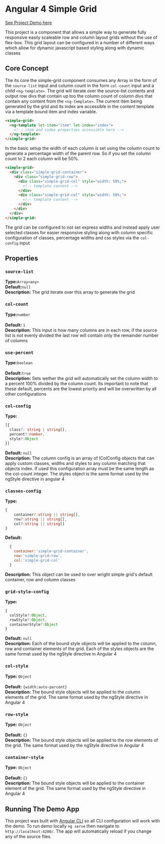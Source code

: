# Angular 4 Simple Grid


[See Project Demo here](https://slangberg.github.io/ng-simple-grid/)

This project is a component that allows a simple way to generate fully responsive easily scaleable row and column layout grids without the use of flex-box. This grid layout can be configured in  a number of different ways which allow for dynamic javascript based styling along with dynamic classes

## Core Concept
The its core the simple-grid component consumes any Array in the form of the `source-list` input and column count in the form `col-count` input and a child `<ng-template>`. The grid will iterate over the source-list contents and output  row divs that contain up too the column count of column divs that contain any content from the `<ng-template>`. The current item being generated by the grid  and its index are accessible in the content template via a template bound item and index variable.
```html
<simple-grid>
  <ng-template let-item="item" let-index="index">
    <!-- item and index properties accessible here -->
  </ng-template>
</simple-grid>
```


In the basic setup the width of each column is set using the column count to generate a percentage width of the parent row. So if you set the column count to 2 each column will be 50%.

```html
<simple-grid>
  <div class="simple-grid-container">
    <div class="simple-grid-row">
      <div class="simple-grid-col" style="width: 50%;">
        <!-- template content -->
      </div>
      <div class="simple-grid-col" style="width: 50%;">
        <!-- template content -->
      </div>
    </div>  
  </div>
</simple-grid>
```

The grid can be configured to not set express widths and instead apply user selected classes for easier responsive styling along with column specific configuration of classes, percentage widths and css styles via the `col-config` input

## Properties

### `source-list`
**Type:**`Array<any>`
<br>
**Default:**`null`
<br>
**Description:** The grid iterate over this array to generate the grid

### `col-count`
**Type:**`number`   
<br>
**Default:** `1`
<br>
**Description:** This input is how many columns are in each row, if the source list is not evenly divided the last row will contain only the remainder number of columns    


### `use-percent`
**Type:**`boolean`
<br>   
**Default:**`true`
<br>
**Description:** Sets wether the grid will automatically set the column width to a percent 100% divided by the column count. Its important to note that these default, percents are the lowest priority and will be overwritten by all other configurations


### `col-config`
**Type:**
```ts
[{
  class?: string | string[],
  percent?:number,
  style?:Object
}]
```

**Default:** `null`
<br>
**Description:** The column config is an array of IColConfig objects that can apply custom classes, widths and styles to any column matching that objects index. If used this configuration array must be the same length as the col-count integer. The styles object is the same format used by the ngStyle directive in angular 4


### `classes-config`
**Type:**

```ts
{
    container?:string || string[],
    row?:string || string[],
    col?:string || string[]
}
```

**Default:**
```js
  {
    container:'simple-grid-container',
    row:'simple-grid-row',
    col:'simple-grid-col'
  }
```
**Description:** This object can be used to over wright simple grid's default container, row and column classes                


### `grid-style-config`
**Type:**
```js
{
  colStyle?:Object,
  rowStyle?:Object,
  containerStyle?:Object
}
```
**Default:** `null`
<br>
**Description:** Each of the bound style objects will be applied to the column, row and container elements of the grid. Each of the styles objects are the same format used by the ngStyle directive in Angular 4


### `col-style`
**Type:** `Object`
<br>   
**Default:** `{width:auto-percent}`
<br>
**Description:** The bound style objects will be applied to the column elements of the grid. The same format used by the ngStyle directive in Angular 4                                                                                                                                                                             


### `row-style`
**Type:** `Object`
<br>   
**Default:** `{}`
<br>
**Description:** The bound style objects will be applied to the row elements of the grid. The same format used by the ngStyle directive in Angular 4                                                                                                                                                                                


### `container-style`
**Type:** `Object`
<br>   
**Default:** `{}`
<br>
**Description:** The bound style objects will be applied to the container element of the grid. The same format used by the ngStyle directive in Angular 4               


## Running The Demo App
This project was built with [Angular CLI](https://github.com/angular/angular-cli/blob/master/README.md) so all CLI configuration will work with the demo. To run demo locally `ng serve` then navigate to `http://localhost:4200/`. The app will automatically reload if you change any of the source files.
